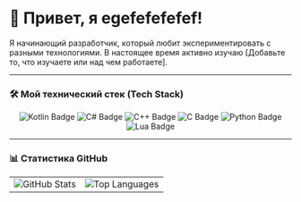 # 👋 Привет, я egefefefefef!

Я начинающий разработчик, который любит экспериментировать с разными технологиями.
В настоящее время активно изучаю [Добавьте то, что изучаете или над чем работаете].

---

### 🛠 Мой технический стек (Tech Stack)

<p align="center">
  <img src="https://img.shields.io/badge/-Kotlin-0095D5?style=for-the-badge&logo=kotlin&logoColor=white" alt="Kotlin Badge"/>
  <img src="https://img.shields.io/badge/-C%23-239120?style=for-the-badge&logo=c-sharp&logoColor=white" alt="C# Badge"/>
  <img src="https://img.shields.io/badge/-C%2B%2B-00599C?style=for-the-badge&logo=c%2B%2B&logoColor=white" alt="C++ Badge"/>
  <img src="https://img.shields.io/badge/-C-A8B9CC?style=for-the-badge&logo=c&logoColor=white" alt="C Badge"/>
  <img src="https://img.shields.io/badge/-Python-3776AB?style=for-the-badge&logo=python&logoColor=white" alt="Python Badge"/>
  <img src="https://img.shields.io/badge/-Lua-000080?style=for-the-badge&logo=lua&logoColor=white" alt="Lua Badge"/>
</p>

---

### 📊 Статистика GitHub

<p align="center">
  <table>
    <tr>
      <td>
        <img src="https://github-readme-stats.vercel.app/api?username=ВАШ_ЛОГИН&show_icons=true&theme=dark&hide_border=true&count_private=true" alt="GitHub Stats" />
      </td>
      <td>
        <img src="https://github-readme-stats.vercel.app/api/top-langs/?username=ВАШ_ЛОГИН&layout=compact&theme=dark&hide_border=true" alt="Top Languages" />
      </td>
    </tr>
  </table>
</p>
